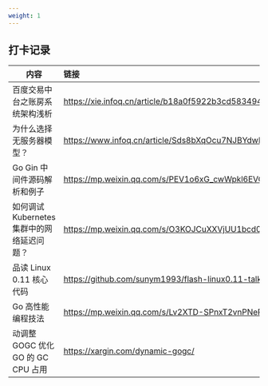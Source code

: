 ```yaml
---
weight: 1
---
```


## 打卡记录

| 内容                                     | 链接                                                   |
| ---------------------------------------- | :----------------------------------------------------- |
| 百度交易中台之账房系统架构浅析           | https://xie.infoq.cn/article/b18a0f5922b3cd58349445955 |
| 为什么选择无服务器模型？                 | https://www.infoq.cn/article/Sds8bXqOcu7NJBYdwFTc      |
| Go Gin 中间件源码解析和例子              | https://mp.weixin.qq.com/s/PEV1o6xG_cwWpkl6EVGo9g      |
| 如何调试Kubernetes集群中的网络延迟问题？ | https://mp.weixin.qq.com/s/O3KOJCuXXVjUU1bcd0yCqg      |
| 品读 Linux 0.11 核心代码                 | https://github.com/sunym1993/flash-linux0.11-talk      |
| Go 高性能编程技法                        | https://mp.weixin.qq.com/s/Lv2XTD-SPnxT2vnPNeREbg      |
| 动调整 GOGC 优化 GO 的 GC CPU 占用       | https://xargin.com/dynamic-gogc/                       |

